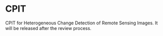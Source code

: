 # CPIT

CPIT for Heterogeneous Change Detection of Remote Sensing Images. It will be released after the review process.
